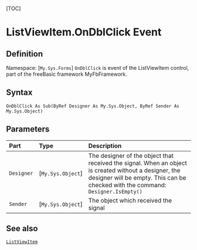 [TOC]
# ListViewItem.OnDblClick Event

## Definition
Namespace: [`My.Sys.Forms`]
`OnDblClick` is event of the ListViewItem control, part of the freeBasic framework MyFbFramework.
## Syntax
```freeBasic
OnDblClick As Sub(ByRef Designer As My.Sys.Object, ByRef Sender As My.Sys.Object)
```

## Parameters

|Part|Type|Description|
| :------------ | :------------ | :------------ |
|`Designer`|[`My.Sys.Object`]|The designer of the object that received the signal. When an object is created without a designer, the designer will be empty. This can be checked with the command: `Designer.IsEmpty()`|
|`Sender`|[`My.Sys.Object`]|The object which received the signal|

## See also
[`ListViewItem`](ListViewItem.md)
